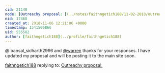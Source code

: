 ```yaml
---
cid: 21140
node: [Outreachy proposal: ](../notes/faithngetich188/11-02-2018/outreachy-proposal)
nid: 17468
created_at: 2018-11-06 12:21:06 +0000
timestamp: 1541506866
uid: 555582
author: [faithngetich188](../profile/faithngetich188)
---
```


@ bansal_sidharth2996 and [@warren](/profile/warren) thanks for your responses. I have updated my proposal and will be posting it to the main site soon.

[faithngetich188](../profile/faithngetich188) replying to: [Outreachy proposal: ](../notes/faithngetich188/11-02-2018/outreachy-proposal)

